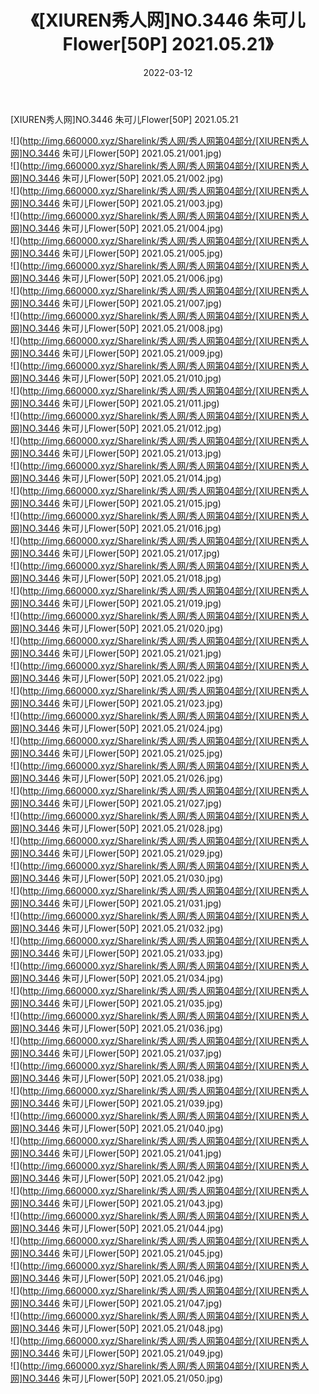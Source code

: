 ﻿---
layout: post
title:  《[XIUREN秀人网]NO.3446 朱可儿Flower[50P] 2021.05.21》
date:   2022-03-12
img: http://img.660000.xyz/Sharelink/秀人网/秀人网第04部分/[XIUREN秀人网]NO.3446 朱可儿Flower[50P] 2021.05.21/000.jpg
categories: [美女, 清纯, 唯美]
---

[XIUREN秀人网]NO.3446 朱可儿Flower[50P] 2021.05.21

 ![](http://img.660000.xyz/Sharelink/秀人网/秀人网第04部分/[XIUREN秀人网]NO.3446 朱可儿Flower[50P] 2021.05.21/001.jpg) <br>![](http://img.660000.xyz/Sharelink/秀人网/秀人网第04部分/[XIUREN秀人网]NO.3446 朱可儿Flower[50P] 2021.05.21/002.jpg) <br>![](http://img.660000.xyz/Sharelink/秀人网/秀人网第04部分/[XIUREN秀人网]NO.3446 朱可儿Flower[50P] 2021.05.21/003.jpg) <br>![](http://img.660000.xyz/Sharelink/秀人网/秀人网第04部分/[XIUREN秀人网]NO.3446 朱可儿Flower[50P] 2021.05.21/004.jpg) <br>![](http://img.660000.xyz/Sharelink/秀人网/秀人网第04部分/[XIUREN秀人网]NO.3446 朱可儿Flower[50P] 2021.05.21/005.jpg) <br>![](http://img.660000.xyz/Sharelink/秀人网/秀人网第04部分/[XIUREN秀人网]NO.3446 朱可儿Flower[50P] 2021.05.21/006.jpg) <br>![](http://img.660000.xyz/Sharelink/秀人网/秀人网第04部分/[XIUREN秀人网]NO.3446 朱可儿Flower[50P] 2021.05.21/007.jpg) <br>![](http://img.660000.xyz/Sharelink/秀人网/秀人网第04部分/[XIUREN秀人网]NO.3446 朱可儿Flower[50P] 2021.05.21/008.jpg) <br>![](http://img.660000.xyz/Sharelink/秀人网/秀人网第04部分/[XIUREN秀人网]NO.3446 朱可儿Flower[50P] 2021.05.21/009.jpg) <br>![](http://img.660000.xyz/Sharelink/秀人网/秀人网第04部分/[XIUREN秀人网]NO.3446 朱可儿Flower[50P] 2021.05.21/010.jpg) <br>![](http://img.660000.xyz/Sharelink/秀人网/秀人网第04部分/[XIUREN秀人网]NO.3446 朱可儿Flower[50P] 2021.05.21/011.jpg) <br>![](http://img.660000.xyz/Sharelink/秀人网/秀人网第04部分/[XIUREN秀人网]NO.3446 朱可儿Flower[50P] 2021.05.21/012.jpg) <br>![](http://img.660000.xyz/Sharelink/秀人网/秀人网第04部分/[XIUREN秀人网]NO.3446 朱可儿Flower[50P] 2021.05.21/013.jpg) <br>![](http://img.660000.xyz/Sharelink/秀人网/秀人网第04部分/[XIUREN秀人网]NO.3446 朱可儿Flower[50P] 2021.05.21/014.jpg) <br>![](http://img.660000.xyz/Sharelink/秀人网/秀人网第04部分/[XIUREN秀人网]NO.3446 朱可儿Flower[50P] 2021.05.21/015.jpg) <br>![](http://img.660000.xyz/Sharelink/秀人网/秀人网第04部分/[XIUREN秀人网]NO.3446 朱可儿Flower[50P] 2021.05.21/016.jpg) <br>![](http://img.660000.xyz/Sharelink/秀人网/秀人网第04部分/[XIUREN秀人网]NO.3446 朱可儿Flower[50P] 2021.05.21/017.jpg) <br>![](http://img.660000.xyz/Sharelink/秀人网/秀人网第04部分/[XIUREN秀人网]NO.3446 朱可儿Flower[50P] 2021.05.21/018.jpg) <br>![](http://img.660000.xyz/Sharelink/秀人网/秀人网第04部分/[XIUREN秀人网]NO.3446 朱可儿Flower[50P] 2021.05.21/019.jpg) <br>![](http://img.660000.xyz/Sharelink/秀人网/秀人网第04部分/[XIUREN秀人网]NO.3446 朱可儿Flower[50P] 2021.05.21/020.jpg) <br>![](http://img.660000.xyz/Sharelink/秀人网/秀人网第04部分/[XIUREN秀人网]NO.3446 朱可儿Flower[50P] 2021.05.21/021.jpg) <br>![](http://img.660000.xyz/Sharelink/秀人网/秀人网第04部分/[XIUREN秀人网]NO.3446 朱可儿Flower[50P] 2021.05.21/022.jpg) <br>![](http://img.660000.xyz/Sharelink/秀人网/秀人网第04部分/[XIUREN秀人网]NO.3446 朱可儿Flower[50P] 2021.05.21/023.jpg) <br>![](http://img.660000.xyz/Sharelink/秀人网/秀人网第04部分/[XIUREN秀人网]NO.3446 朱可儿Flower[50P] 2021.05.21/024.jpg) <br>![](http://img.660000.xyz/Sharelink/秀人网/秀人网第04部分/[XIUREN秀人网]NO.3446 朱可儿Flower[50P] 2021.05.21/025.jpg) <br>![](http://img.660000.xyz/Sharelink/秀人网/秀人网第04部分/[XIUREN秀人网]NO.3446 朱可儿Flower[50P] 2021.05.21/026.jpg) <br>![](http://img.660000.xyz/Sharelink/秀人网/秀人网第04部分/[XIUREN秀人网]NO.3446 朱可儿Flower[50P] 2021.05.21/027.jpg) <br>![](http://img.660000.xyz/Sharelink/秀人网/秀人网第04部分/[XIUREN秀人网]NO.3446 朱可儿Flower[50P] 2021.05.21/028.jpg) <br>![](http://img.660000.xyz/Sharelink/秀人网/秀人网第04部分/[XIUREN秀人网]NO.3446 朱可儿Flower[50P] 2021.05.21/029.jpg) <br>![](http://img.660000.xyz/Sharelink/秀人网/秀人网第04部分/[XIUREN秀人网]NO.3446 朱可儿Flower[50P] 2021.05.21/030.jpg) <br>![](http://img.660000.xyz/Sharelink/秀人网/秀人网第04部分/[XIUREN秀人网]NO.3446 朱可儿Flower[50P] 2021.05.21/031.jpg) <br>![](http://img.660000.xyz/Sharelink/秀人网/秀人网第04部分/[XIUREN秀人网]NO.3446 朱可儿Flower[50P] 2021.05.21/032.jpg) <br>![](http://img.660000.xyz/Sharelink/秀人网/秀人网第04部分/[XIUREN秀人网]NO.3446 朱可儿Flower[50P] 2021.05.21/033.jpg) <br>![](http://img.660000.xyz/Sharelink/秀人网/秀人网第04部分/[XIUREN秀人网]NO.3446 朱可儿Flower[50P] 2021.05.21/034.jpg) <br>![](http://img.660000.xyz/Sharelink/秀人网/秀人网第04部分/[XIUREN秀人网]NO.3446 朱可儿Flower[50P] 2021.05.21/035.jpg) <br>![](http://img.660000.xyz/Sharelink/秀人网/秀人网第04部分/[XIUREN秀人网]NO.3446 朱可儿Flower[50P] 2021.05.21/036.jpg) <br>![](http://img.660000.xyz/Sharelink/秀人网/秀人网第04部分/[XIUREN秀人网]NO.3446 朱可儿Flower[50P] 2021.05.21/037.jpg) <br>![](http://img.660000.xyz/Sharelink/秀人网/秀人网第04部分/[XIUREN秀人网]NO.3446 朱可儿Flower[50P] 2021.05.21/038.jpg) <br>![](http://img.660000.xyz/Sharelink/秀人网/秀人网第04部分/[XIUREN秀人网]NO.3446 朱可儿Flower[50P] 2021.05.21/039.jpg) <br>![](http://img.660000.xyz/Sharelink/秀人网/秀人网第04部分/[XIUREN秀人网]NO.3446 朱可儿Flower[50P] 2021.05.21/040.jpg) <br>![](http://img.660000.xyz/Sharelink/秀人网/秀人网第04部分/[XIUREN秀人网]NO.3446 朱可儿Flower[50P] 2021.05.21/041.jpg) <br>![](http://img.660000.xyz/Sharelink/秀人网/秀人网第04部分/[XIUREN秀人网]NO.3446 朱可儿Flower[50P] 2021.05.21/042.jpg) <br>![](http://img.660000.xyz/Sharelink/秀人网/秀人网第04部分/[XIUREN秀人网]NO.3446 朱可儿Flower[50P] 2021.05.21/043.jpg) <br>![](http://img.660000.xyz/Sharelink/秀人网/秀人网第04部分/[XIUREN秀人网]NO.3446 朱可儿Flower[50P] 2021.05.21/044.jpg) <br>![](http://img.660000.xyz/Sharelink/秀人网/秀人网第04部分/[XIUREN秀人网]NO.3446 朱可儿Flower[50P] 2021.05.21/045.jpg) <br>![](http://img.660000.xyz/Sharelink/秀人网/秀人网第04部分/[XIUREN秀人网]NO.3446 朱可儿Flower[50P] 2021.05.21/046.jpg) <br>![](http://img.660000.xyz/Sharelink/秀人网/秀人网第04部分/[XIUREN秀人网]NO.3446 朱可儿Flower[50P] 2021.05.21/047.jpg) <br>![](http://img.660000.xyz/Sharelink/秀人网/秀人网第04部分/[XIUREN秀人网]NO.3446 朱可儿Flower[50P] 2021.05.21/048.jpg) <br>![](http://img.660000.xyz/Sharelink/秀人网/秀人网第04部分/[XIUREN秀人网]NO.3446 朱可儿Flower[50P] 2021.05.21/049.jpg) <br>![](http://img.660000.xyz/Sharelink/秀人网/秀人网第04部分/[XIUREN秀人网]NO.3446 朱可儿Flower[50P] 2021.05.21/050.jpg) <br>